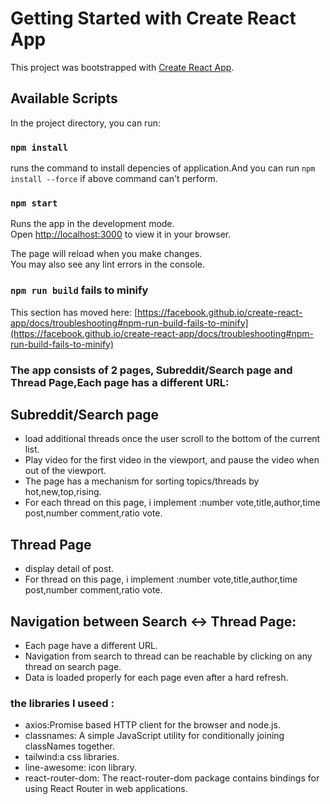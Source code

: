 # Getting Started with Create React App

This project was bootstrapped with [Create React App](https://github.com/facebook/create-react-app).

## Available Scripts

In the project directory, you can run:
### `npm install`

runs the command to install depencies of application.And you can run `npm install --force` if above command can't perform.

### `npm start`

Runs the app in the development mode.\
Open [http://localhost:3000](http://localhost:3000) to view it in your browser.

The page will reload when you make changes.\
You may also see any lint errors in the console.

### `npm run build` fails to minify

This section has moved here: [https://facebook.github.io/create-react-app/docs/troubleshooting#npm-run-build-fails-to-minify](https://facebook.github.io/create-react-app/docs/troubleshooting#npm-run-build-fails-to-minify)

### The app consists of 2 pages, Subreddit/Search page and Thread Page,Each page has a different URL:


## Subreddit/Search page
-  load additional threads once the user scroll to the bottom of the
current list.
- Play video for the first video in the viewport, and pause the video when out of the viewport.
- The page has a mechanism for sorting topics/threads by hot,new,top,rising.
- For each thread on this page, i implement :number vote,title,author,time post,number comment,ratio vote.
## Thread Page
- display detail of post.
- For thread on this page, i implement :number vote,title,author,time post,number comment,ratio vote.
## Navigation between Search <-> Thread Page:
- Each page have a different URL.
- Navigation from search to thread can be reachable by clicking on any thread on
search page.
- Data is loaded properly for each page even after a hard refresh.
### the libraries I useed :
- axios:Promise based HTTP client for the browser and node.js.
- classnames: A simple JavaScript utility for conditionally joining classNames together.
- tailwind:a css libraries.
- line-awesome: icon library.
- react-router-dom: The react-router-dom package contains bindings for using React Router in web applications.


